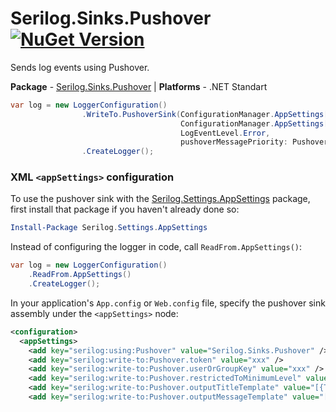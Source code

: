 # Serilog.Sinks.Pushover [![NuGet Version](http://img.shields.io/nuget/v/Serilog.Sinks.Pushover.svg?style=flat)](https://www.nuget.org/packages/Serilog.Sinks.Pushover/)

Sends log events using Pushover.

**Package** - [Serilog.Sinks.Pushover](http://nuget.org/packages/serilog.sinks.pushover)
| **Platforms** - .NET Standart

```csharp
var log = new LoggerConfiguration()
                .WriteTo.PushoverSink(ConfigurationManager.AppSettings["pushover:token"],
                                      ConfigurationManager.AppSettings["pushover:userOrGroupKey"],
                                      LogEventLevel.Error,
                                      pushoverMessagePriority: PushoverMessagePriority.HighPriority)
                .CreateLogger();
```


### XML `<appSettings>` configuration

To use the pushover sink with the [Serilog.Settings.AppSettings](https://github.com/serilog/serilog-settings-appsettings) package, first install that package if you haven't already done so:

```powershell
Install-Package Serilog.Settings.AppSettings
```

Instead of configuring the logger in code, call `ReadFrom.AppSettings()`:

```csharp
var log = new LoggerConfiguration()
    .ReadFrom.AppSettings()
    .CreateLogger();
```

In your application's `App.config` or `Web.config` file, specify the pushover sink assembly under the `<appSettings>` node:

```xml
<configuration>
  <appSettings>
    <add key="serilog:using:Pushover" value="Serilog.Sinks.Pushover" />
    <add key="serilog:write-to:Pushover.token" value="xxx" />
    <add key="serilog:write-to:Pushover.userOrGroupKey" value="xxx" />
    <add key="serilog:write-to:Pushover.restrictedToMinimumLevel" value="Error" />
    <add key="serilog:write-to:Pushover.outputTitleTemplate" value="[{Timestamp:HH:mm:ss} {Level:u3}] {Message:lj}" />
    <add key="serilog:write-to:Pushover.outputMessageTemplate" value="[{Timestamp:HH:mm:ss} {Level:u3}] {Message:lj}{NewLine}{Exception}" />
```


